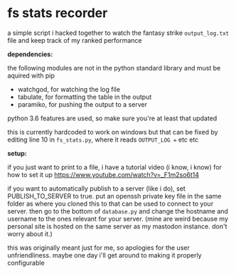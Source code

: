 # fs stats recorder

a simple script i hacked together to watch the fantasy strike `output_log.txt` file and keep track of my ranked performance

**dependencies:**

the following modules are not in the python standard library and must be aquired with pip

- watchgod, for watching the log file
- tabulate, for formatting the table in the output
- paramiko, for pushing the output to a server

python 3.6 features are used, so make sure you're at least that updated

this is currently hardcoded to work on windows but that can be fixed by editing line 10 in `fs_stats.py`, where it reads `OUTPUT_LOG =` etc etc

**setup:**

if you just want to print to a file, i have a tutorial video (i know, i know) for how to set it up https://www.youtube.com/watch?v=_F1m2so6t14

if you want to automatically publish to a server (like i do), set PUBLISH_TO_SERVER to true. put an openssh private key file in the same folder as where you cloned this to that can be used to connect to your server. then go to the bottom of `database.py` and change the hostname and username to the ones relevant for your server. (mine are weird because my personal site is hosted on the same server as my mastodon instance. don't worry about it.)

this was originally meant just for me, so apologies for the user unfriendliness. maybe one day i'll get around to making it properly configurable